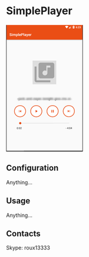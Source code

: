 # SimplePlayer

![Image1 of SimplePlayer](/images/simpleplayer.png)  

## Configuration

Anything...

## Usage

Anything...

## Contacts
 Skype: roux13333
